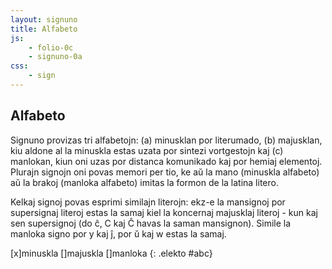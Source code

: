 ```yaml
---
layout: signuno
title: Alfabeto
js:
    - folio-0c
    - signuno-0a
css:
    - sign
---
```


<!--
https://www.sutton-signwriting.io/signmaker
-->

## Alfabeto

Signuno provizas tri alfabetojn: (a) minusklan por literumado, (b) majusklan, kiu aldone al la minuskla estas uzata por sintezi vortgestojn kaj (c) manlokan, kiun oni uzas por distanca komunikado kaj por hemiaj elementoj. Plurajn signojn oni povas memori per tio, ke aŭ la mano (minuskla alfabeto) aŭ la brakoj (manloka alfabeto) imitas la formon de la latina litero.

<!--
Dek literojn de la majuskla alfabeto oni uzas ankaŭ por esprimi ciferojn, sed kun turnita mano, t.e. la polmo malantaŭen.
--> 

Kelkaj signoj povas esprimi similajn literojn: ekz-e la mansignoj por supersignaj literoj estas la samaj kiel la koncernaj majusklaj literoj - kun kaj sen supersignoj (do ĉ, C kaj Ĉ havas la saman mansignon). Simile la manloka signo por y kaj ĵ, por ŭ kaj w estas la samaj.

[x]minuskla []majuskla []manloka
{: .elekto #abc}

<style>
    .signoj {
        display: flex;
        flex-direction: row;
        align-items: stretch;
    }
    .signo {
        padding: .2em;
        border-left: 1px dotted lightskyblue;
        border-right: 1px dotted lightskyblue;
    }
    .signo svg {
        vertical-align: middle;
    }
</style>

<div id="tbl_abc"></div>

<script>

    signune(montru_abc);
    elekte(montru_abc);

    const literoj = "abcĉdefgĝhĥijĵklmnopqrsŝtuŭvwxyz";

/*
    const nombroj = {
        "D": "7",
        "E": "5",
        "I": "1",
        "K": "2",
        "M": "3",
        "N": "6",
        "O": "0",
        "P": "8",
        "R": "4",
        "T": "9"
    }
    */

    const mnemoniko = {
        "a": "A-brakoj",
        //"b": "B-brakoj",
        "c": "C-brako",
        "f": "frunto",
        "i": "I-brako",
        "k": "kubuto",
        "l": "L-brako",
        "m": "M-kubutoj",
        "n": "nazo",
        "r": "ree",
        "t": "T-manoj",
        "x": "X-brakoj",
        "v": "V-brakoj",
        "w": "W-kubutoj",
        "y": "Y-korpo"
    };

    function montru_abc(elekto,valoro) {
        const tbl_abc = ĝi("#tbl_abc");
        tbl_abc.textContent='';

        const tbl = kreu("table");
        let trl = kreu("tr");
        let trs = kreu("tr");

        for (const l of literoj) {
            // ni metas po 5 literojn en unu vicon
            if(trl.childElementCount>=5) {
                tbl.append(trl,trs);
                trl = kreu("tr");
                trs = kreu("tr");
            }
            // montru la nomon kaj signo(j)n de la litero
            let nom = "";
            let sgn = [];
            // minuskla/majuskla/manloka
            if (ĝi("#abc_0").checked) {
                nom += l;
                sgn.push(Gesto.sgn_elm[l]);
            }
            if (ĝi("#abc_1").checked) {
                const L = l.toUpperCase();
                nom += " "+L;
                sgn.push(Gesto.sgn_elm[L]);
            }
            if (ĝi("#abc_2").checked) {
                const mnm = mnemoniko[l];
                nom += ` [${l}${mnm?" - "+mnm:""}]`;
                const ms = Gesto.sgn_lokabc[l];
                sgn.push(Gesto.sgn_elm[ms]);
            }
            // se nenio estas elektita, forigu la tabelon
            if (!nom) {
                return;
            }

            const lnom = kreu("td",{},nom);
            trl.append(lnom);
            // signoj (FSW)
            //const signoj = sgn.map((s) => kreu("span",{"class":"signo","data-fsw":s}));
            const signoj = sgn.map((s) => kreu("div",{"class":"signo","data-fsw":s}));
            const div = kreu("div",{"class":"signoj"});
            const td = kreu("td");
            div.append(...signoj);
            td.append(div);
            trs.append(td);
        }
        tbl.append(trl,trs);
        tbl_abc.append(tbl);
        montru_svg();
    }

    function montru_svg() {
        document.querySelectorAll("#tbl_abc .signo")
        .forEach((s) => {
            // traduku FSW al SVG
            const fsw = s.getAttribute("data-fsw");
            const svg = Gesto.fsw2svg(fsw);
            if (svg) {
            s.innerHTML = svg;
            }
        });
    }

</script>
